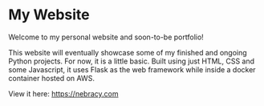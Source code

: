 # My Website
Welcome to my personal website and soon-to-be portfolio!

This website will eventually showcase some of my finished and ongoing Python projects.
For now, it is a little basic. Built using just HTML, CSS and some Javascript, it uses Flask as the web framework while inside a docker container hosted on AWS.

View it here: https://nebracy.com
